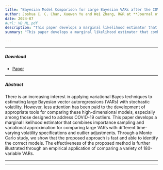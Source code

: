 ```yaml
---
title: "Bayesian Model Comparison for Large Bayesian VARs after the COVID-19 Pandemic"
author: Joshua C. C. Chan, Xuewen Yu and Wei Zhang, R&R at **Journal of Econometrics**. 
date: 2024-07
#url: VB_ML.pdf
description: "This paper develops a marginal likelihood estimator that combines importance sampling and variational approximation for comparing large VARs with different time-varying volatility specifications and outlier adjustments."
summary: "This paper develops a marginal likelihood estimator that combines importance sampling and variational approximation for comparing large VARs with different time-varying volatility specifications and outlier adjustments."

---
```


---

[//]: # ()

##### Download

[//]: # ()

+ [Paper](/VB-ML.pdf)

[//]: # (+ [Online appendix]&#40;appendix2.pdf&#41;)


---

##### Abstract

There is an increasing interest in applying variational Bayes techniques to estimating large Bayesian vector autoregressions (VARs) with stochastic volatility. However, less attention has been paid to the development of appropriate tools for comparing these high-dimensional models, especially among those designed to address COVID-19 outliers. This paper develops a marginal likelihood estimator that combines importance sampling and variational approximation for comparing large VARs with different time-varying volatility specifications and outlier adjustments. Through a Monte Carlo study, we show that the proposed approach is fast and able to identify the correct models. The effectiveness of the proposed method is further illustrated through an empirical application of comparing a variety of 180-variable VARs.

---


---
